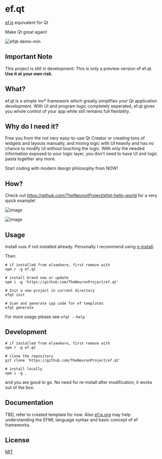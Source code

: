 # ef.qt
[ef.js](https://ef.js.org) equivalent for Qt

Make Qt great again!

![efqt-demo-min](https://user-images.githubusercontent.com/10512422/70913644-652b5580-2051-11ea-9d49-79f18b96a9b2.gif)

## Important Note
This project is still in development. This is only a preview version of ef.qt. **Use it at your own risk.**

## What?
ef.qt is a simple mv\* framework which greatly simplifies your Qt application development. With UI and program logic completely seperated, ef.qt gives you whole control of your app while still remains full flexibility.

## Why do I need it?
Free you from the not very easy-to-use Qt Creator or creating tons of widgets and layouts manually, and mixing logic with UI heavily and has no chance to modify UI without touching the logic. With only the needed information exposed to your logic layer, you don't need to have UI and logic pasta together any more.

Start coding with modern design philosophy from NOW!

## How?
Check out https://github.com/TheNeuronProject/efqt-hello-world for a very quick example!

![image](https://user-images.githubusercontent.com/10512422/70927016-2903ef00-2069-11ea-8385-2b004fc914af.png)

![image](https://user-images.githubusercontent.com/10512422/70927169-78e2b600-2069-11ea-80d0-39e07af03a85.png)

## Usage
Install `node` if not installed already. Personally I recommend using [n-install](https://github.com/mklement0/n-install).

Then

```shell script
# if installed from elsewhere, first remove with
npm r -g ef.qt

# install brand new or update
npm i -g 'https://github.com/TheNeuronProject/ef.qt'

# Init a new project in current directory
efqt init

# Scan and generate cpp code for ef templates
efqt generate
```

For more usage please see `efqt --help`

## Development
```shell script
# if installed from elsewhere, first remove with
npm r -g ef.qt

# clone the repository
git clone 'https://github.com/TheNeuronProject/ef.qt'

# install locally
npm i -g .
```

and you are good to go. No need for re-install after modification, it works out of the box.

## Documentation
TBD, refer to created template for now. Also [ef.js.org](https://ef.js.org) may help understanding the EFML language syntax and basic concept of ef frameworks.

## License
[MIT](https://cos.mit-license.org/)

